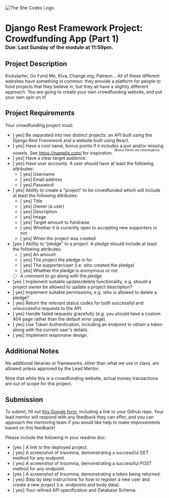 ![The She Codes Logo](../../global_images/logo.png)

# Django Rest Framework Project: Crowdfunding App (Part 1)<br><sub><sup><sub>Due: Last Sunday of the module at 11:59pm.</sub></sup></sub>

## Project Description
Kickstarter, Go Fund Me, Kiva, Change.org, Patreon… All of these different websites have something in common: they provide a platform for people to fund projects that they believe in, but they all have a slightly different approach. You are going to create your own crowdfunding website, and put your own spin on it!

## Project Requirements
Your crowdfunding project must:

- [ yes] Be separated into two distinct projects: an API built using the Django Rest Framework and a website built using React. 
- [ yes] Have a cool name, bonus points if it includes a pun and/or missing vowels. See https://namelix.com/ for inspiration. <sup><sup>(Bonus Points are meaningless)</sup></sup>
- [ yes] Have a clear target audience.
- [ yes] Have user accounts. A user should have at least the following attributes:
  - [ yes] Username
  - [ yes] Email address
  - [ yes] Password
- [ yes] Ability to create a “project” to be crowdfunded which will include at least the following attributes:
  - [ yes] Title
  - [ yes] Owner (a user)
  - [ yes] Description
  - [ yes] Image
  - [ yes] Target amount to fundraise
  - [ yes] Whether it is currently open to accepting new supporters or not
  - [ yes] When the project was created
- [yes ] Ability to “pledge” to a project. A pledge should include at least the following attributes:
  - [ yes] An amount
  - [ yes] The project the pledge is for
  - [ yes] The supporter/user (i.e. who created the pledge)
  - [ yes] Whether the pledge is anonymous or not
  - [ ] A comment to go along with the pledge
- [yes ] Implement suitable update/delete functionality, e.g. should a project owner be allowed to update a project description?
- [ yes] Implement suitable permissions, e.g. who is allowed to delete a pledge?
- [ yes] Return the relevant status codes for both successful and unsuccessful requests to the API.
- [ yes] Handle failed requests gracefully (e.g. you should have a custom 404 page rather than the default error page).
- [ yes] Use Token Authentication, including an endpoint to obtain a token along with the current user's details.
- [ yes] Implement responsive design.

## Additional Notes
No additional libraries or frameworks, other than what we use in class, are allowed unless approved by the Lead Mentor.

Note that while this is a crowdfunding website, actual money transactions are out of scope for this project.

## Submission
To submit, fill out [this Google form](https://forms.gle/34ymxgPhdT8YXDgF6), including a link to your Github repo. Your lead mentor will respond with any feedback they can offer, and you can approach the mentoring team if you would like help to make improvements based on this feedback!

Please include the following in your readme doc:
- [yes ] A link to the deployed project.
- [ yes] A screenshot of Insomnia, demonstrating a successful GET method for any endpoint.
- [ yes] A screenshot of Insomnia, demonstrating a successful POST method for any endpoint.
- [yes ] A screenshot of Insomnia, demonstrating a token being returned.
- [ yes] Step by step instructions for how to register a new user and create a new project (i.e. endpoints and body data).
- [ yes] Your refined API specification and Database Schema.